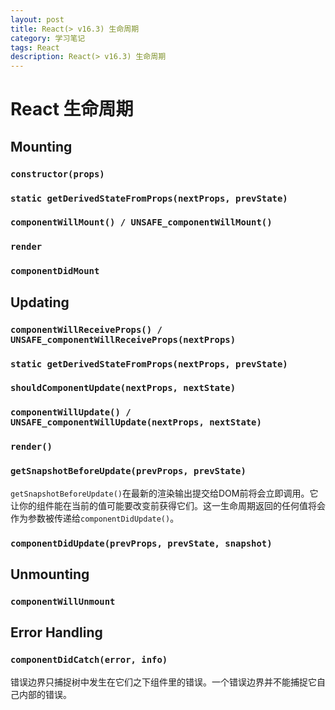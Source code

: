 ```yaml
---
layout: post
title: React(> v16.3) 生命周期
category: 学习笔记
tags: React
description: React(> v16.3) 生命周期
---
```


# React 生命周期
## Mounting
### `constructor(props)`
### `static getDerivedStateFromProps(nextProps, prevState)`
### `componentWillMount() / UNSAFE_componentWillMount()`
### `render`
### `componentDidMount`
## Updating
### `componentWillReceiveProps() / UNSAFE_componentWillReceiveProps(nextProps)`
### `static getDerivedStateFromProps(nextProps, prevState)`
### `shouldComponentUpdate(nextProps, nextState)`
### `componentWillUpdate() / UNSAFE_componentWillUpdate(nextProps, nextState)`
### `render()`
### `getSnapshotBeforeUpdate(prevProps, prevState)`
`getSnapshotBeforeUpdate()`在最新的渲染输出提交给DOM前将会立即调用。它让你的组件能在当前的值可能要改变前获得它们。这一生命周期返回的任何值将会 作为参数被传递给`componentDidUpdate()`。

### `componentDidUpdate(prevProps, prevState, snapshot)`
## Unmounting
### `componentWillUnmount`
## Error Handling
### `componentDidCatch(error, info)`
错误边界只捕捉树中发生在它们之下组件里的错误。一个错误边界并不能捕捉它自己内部的错误。

